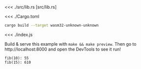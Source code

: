 <<< ./src/lib.rs [src/lib.rs]

<<< ./Cargo.toml

```sh
cargo build --target wasm32-unknown-unknown
```

<<< ./index.js

Build & serve this example with `make && make preview`. Then go to http://localhost:8000 and open the DevTools to see it run!

```
fib(10): 55
fib(15): 610
```

